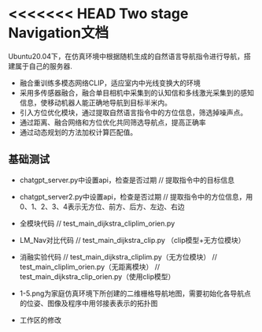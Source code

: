 <<<<<<< HEAD
Two stage Navigation文档
===============
Ubuntu20.04下，在仿真环境中根据随机生成的自然语言导航指令进行导航，搭建属于自己的服务器.

* 融合重训练多模态网络CLIP，适应室内中光线变换大的环境
* 采用多传感器融合，融合单目相机中采集到的认知信和多线激光采集到的感知信息，使移动机器人能正确地导航到目标半米内。
* 引入方位优化模块，通过提取自然语言指令中的方位信息，筛选掉噪声点。
* 通过距离、融合网络和方位优化共同筛选导航点，提高正确率
* 通过动态规划的方法加权计算匹配值。


基础测试
------------
* chatgpt_server.py中设置api，检查是否过期
	// 提取指令中的目标信息

* chatgpt_server2.py中设置api，检查是否过期
	// 提取指令中的方位信息，用0、1、2、3、4表示无方位、前方、后方、左边、右边


* 全模块代码
   	// test_main_dijkstra_cliplim_orien.py
* LM_Nav对比代码
	// test_main_dijkstra_clip.py （clip模型+无方位模块）
* 消融实验代码
	// test_main_dijkstra_cliplim.py（无方位模块）
	// test_main_cliplim_orien.py（无距离模块）
	// test_main_dijkstra_clip_orien.py（使用clip模型）


* 1-5.png为家庭仿真环境下所创建的二维栅格导航地图，需要初始化各导航点的位姿、图像及程序中用邻接表表示的拓扑图
* 工作区的修改
